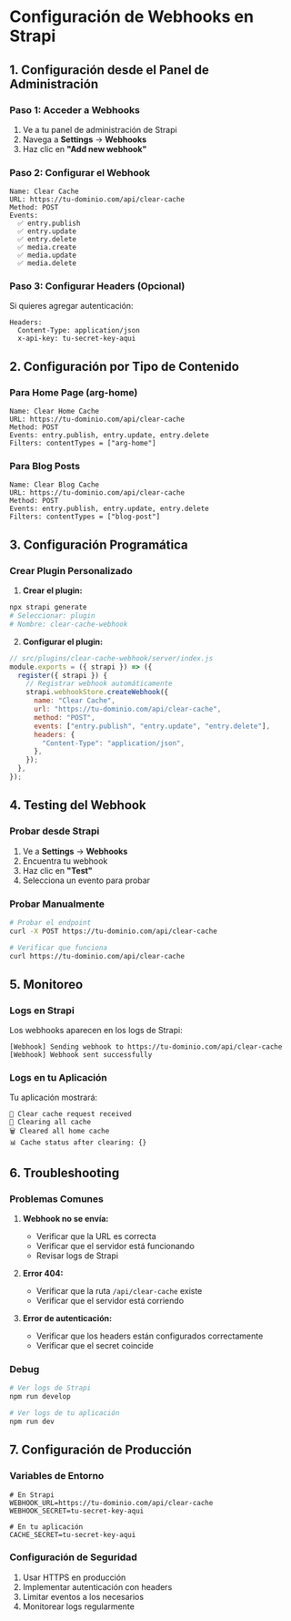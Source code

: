 # Configuración de Webhooks en Strapi

## 1. Configuración desde el Panel de Administración

### Paso 1: Acceder a Webhooks

1. Ve a tu panel de administración de Strapi
2. Navega a **Settings** → **Webhooks**
3. Haz clic en **"Add new webhook"**

### Paso 2: Configurar el Webhook

```
Name: Clear Cache
URL: https://tu-dominio.com/api/clear-cache
Method: POST
Events:
  ✅ entry.publish
  ✅ entry.update
  ✅ entry.delete
  ✅ media.create
  ✅ media.update
  ✅ media.delete
```

### Paso 3: Configurar Headers (Opcional)

Si quieres agregar autenticación:

```
Headers:
  Content-Type: application/json
  x-api-key: tu-secret-key-aqui
```

## 2. Configuración por Tipo de Contenido

### Para Home Page (arg-home)

```
Name: Clear Home Cache
URL: https://tu-dominio.com/api/clear-cache
Method: POST
Events: entry.publish, entry.update, entry.delete
Filters: contentTypes = ["arg-home"]
```

### Para Blog Posts

```
Name: Clear Blog Cache
URL: https://tu-dominio.com/api/clear-cache
Method: POST
Events: entry.publish, entry.update, entry.delete
Filters: contentTypes = ["blog-post"]
```

## 3. Configuración Programática

### Crear Plugin Personalizado

1. **Crear el plugin:**

```bash
npx strapi generate
# Seleccionar: plugin
# Nombre: clear-cache-webhook
```

2. **Configurar el plugin:**

```javascript
// src/plugins/clear-cache-webhook/server/index.js
module.exports = ({ strapi }) => ({
  register({ strapi }) {
    // Registrar webhook automáticamente
    strapi.webhookStore.createWebhook({
      name: "Clear Cache",
      url: "https://tu-dominio.com/api/clear-cache",
      method: "POST",
      events: ["entry.publish", "entry.update", "entry.delete"],
      headers: {
        "Content-Type": "application/json",
      },
    });
  },
});
```

## 4. Testing del Webhook

### Probar desde Strapi

1. Ve a **Settings** → **Webhooks**
2. Encuentra tu webhook
3. Haz clic en **"Test"**
4. Selecciona un evento para probar

### Probar Manualmente

```bash
# Probar el endpoint
curl -X POST https://tu-dominio.com/api/clear-cache

# Verificar que funciona
curl https://tu-dominio.com/api/clear-cache
```

## 5. Monitoreo

### Logs en Strapi

Los webhooks aparecen en los logs de Strapi:

```
[Webhook] Sending webhook to https://tu-dominio.com/api/clear-cache
[Webhook] Webhook sent successfully
```

### Logs en tu Aplicación

Tu aplicación mostrará:

```
🔄 Clear cache request received
🧹 Clearing all cache
🗑️ Cleared all home cache
📊 Cache status after clearing: {}
```

## 6. Troubleshooting

### Problemas Comunes

1. **Webhook no se envía:**

   - Verificar que la URL es correcta
   - Verificar que el servidor está funcionando
   - Revisar logs de Strapi

2. **Error 404:**

   - Verificar que la ruta `/api/clear-cache` existe
   - Verificar que el servidor está corriendo

3. **Error de autenticación:**
   - Verificar que los headers están configurados correctamente
   - Verificar que el secret coincide

### Debug

```bash
# Ver logs de Strapi
npm run develop

# Ver logs de tu aplicación
npm run dev
```

## 7. Configuración de Producción

### Variables de Entorno

```env
# En Strapi
WEBHOOK_URL=https://tu-dominio.com/api/clear-cache
WEBHOOK_SECRET=tu-secret-key-aqui

# En tu aplicación
CACHE_SECRET=tu-secret-key-aqui
```

### Configuración de Seguridad

1. Usar HTTPS en producción
2. Implementar autenticación con headers
3. Limitar eventos a los necesarios
4. Monitorear logs regularmente
